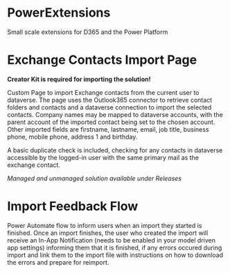# PowerExtensions
Small scale extensions for D365 and the Power Platform

# Exchange Contacts Import Page

**Creator Kit is required for importing the solution!**

Custom Page to import Exchange contacts from the current user to dataverse. The page uses the Outlook365 connector to retrieve contact folders and contacts and a dataverse connection to import the selected contacts.
Company names may be mapped to dataverse accounts, with the parent account of the imported contact being set to the chosen account. Other imported fields are firstname, lastname, email, job title, business phone, mobile phone, address 1 and birthday.

A basic duplicate check is included, checking for any contacts in dataverse accessible by the logged-in user with the same primary mail as the exchange contact.

*Managed and unmanaged solution available under Releases*

# Import Feedback Flow

Power Automate flow to inform users when an import they started is finished.
Once an import finishes, the user who created the import will receive an In-App Notification (needs to be enabled in your model driven app settings) informing them that it is finished, if any errors occured during import and link them to the import file with instructions on how to download the errors and prepare for reimport.
